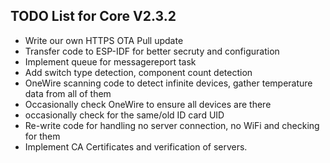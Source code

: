 ## TODO List for Core V2.3.2

* Write our own HTTPS OTA Pull update
* Transfer code to ESP-IDF for better secruty and configuration
* Implement queue for messagereport task
* Add switch type detection, component count detection
* OneWire scanning code to detect infinite devices, gather temperature data from all of them
* Occasionally check OneWire to ensure all devices are there
* occasionally check for the same/old ID card UID
* Re-write code for handling no server connection, no WiFi and checking for them
* Implement CA Certificates and verification of servers.
